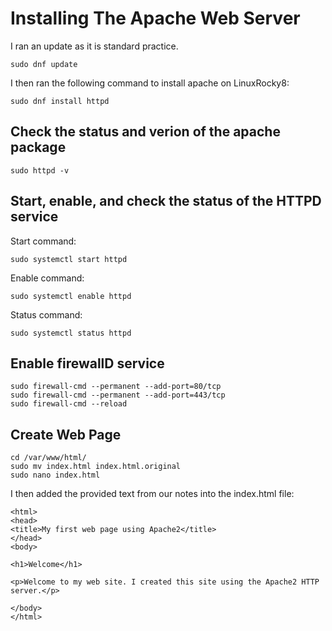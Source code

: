 # Installing The Apache Web Server 

I ran an update as it is standard practice.
```
sudo dnf update
```

I then ran the following command to install apache on LinuxRocky8:
```
sudo dnf install httpd
```

## Check the status and verion of the apache package
```
sudo httpd -v
```
## Start, enable, and check the status of the HTTPD service

Start command:
```
sudo systemctl start httpd
```

Enable command:
```
sudo systemctl enable httpd
```

Status command:
```
sudo systemctl status httpd
```

## Enable firewallD service
```
sudo firewall-cmd --permanent --add-port=80/tcp
sudo firewall-cmd --permanent --add-port=443/tcp
sudo firewall-cmd --reload
```

## Create Web Page
```
cd /var/www/html/
sudo mv index.html index.html.original
sudo nano index.html
```

I then added the provided text from our notes into the index.html file:
```
<html>
<head>
<title>My first web page using Apache2</title>
</head>
<body>

<h1>Welcome</h1>

<p>Welcome to my web site. I created this site using the Apache2 HTTP server.</p>

</body>
</html>
```
